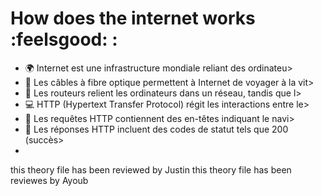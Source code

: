 # How does the internet works :feelsgood: :
- :earth_africa: Internet est une infrastructure mondiale reliant des ordinateu>
- :rocket: Les câbles à fibre optique permettent à Internet de voyager à la vit>
- :satellite: Les routeurs relient les ordinateurs dans un réseau, tandis que l>
- :computer: HTTP (Hypertext Transfer Protocol) régit les interactions entre le>
- :bookmark_tabs:  Les requêtes HTTP contiennent des en-têtes indiquant le navi>
- :postbox: Les réponses HTTP incluent des codes de statut tels que 200 (succès>
-
 this theory file has been reviewed by Justin
this theory file has been reviewes by Ayoub 

